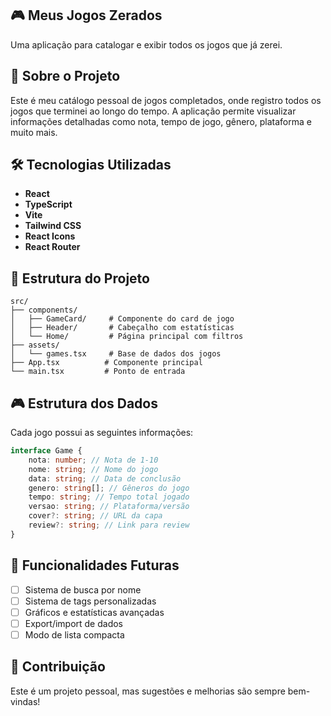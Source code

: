 ## 🎮 Meus Jogos Zerados

Uma aplicação para catalogar e exibir todos os jogos que já zerei.

## 🎯 Sobre o Projeto

Este é meu catálogo pessoal de jogos completados, onde registro todos os jogos que terminei ao longo do tempo. A aplicação permite visualizar informações detalhadas como nota, tempo de jogo, gênero, plataforma e muito mais.

## 🛠️ Tecnologias Utilizadas

-   **React**
-   **TypeScript**
-   **Vite**
-   **Tailwind CSS**
-   **React Icons**
-   **React Router**

## 📁 Estrutura do Projeto

```
src/
├── components/
│   ├── GameCard/     # Componente do card de jogo
│   ├── Header/       # Cabeçalho com estatísticas
│   └── Home/         # Página principal com filtros
├── assets/
│   └── games.tsx     # Base de dados dos jogos
├── App.tsx          # Componente principal
└── main.tsx         # Ponto de entrada
```

## 🎮 Estrutura dos Dados

Cada jogo possui as seguintes informações:

```typescript
interface Game {
    nota: number; // Nota de 1-10
    nome: string; // Nome do jogo
    data: string; // Data de conclusão
    genero: string[]; // Gêneros do jogo
    tempo: string; // Tempo total jogado
    versao: string; // Plataforma/versão
    cover?: string; // URL da capa
    review?: string; // Link para review
}
```

## 🌟 Funcionalidades Futuras

-   [ ] Sistema de busca por nome
-   [ ] Sistema de tags personalizadas
-   [ ] Gráficos e estatísticas avançadas
-   [ ] Export/import de dados
-   [ ] Modo de lista compacta

## 🤝 Contribuição

Este é um projeto pessoal, mas sugestões e melhorias são sempre bem-vindas!
